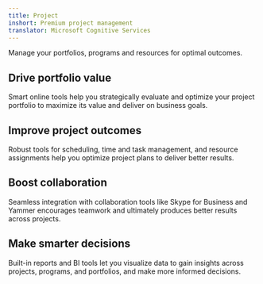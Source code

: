 ```yaml
---
title: Project
inshort: Premium project management
translator: Microsoft Cognitive Services
---
```


Manage your portfolios, programs and resources for optimal outcomes.

## Drive portfolio value
Smart online tools help you strategically evaluate and optimize your project portfolio to maximize its value and deliver on business goals. 

## Improve project outcomes
Robust tools for scheduling, time and task management, and resource assignments help you optimize project plans to deliver better results. 

## Boost collaboration
Seamless integration with collaboration tools like Skype for Business and Yammer encourages teamwork and ultimately produces better results across projects. 

## Make smarter decisions 
Built-in reports and BI tools let you visualize data to gain insights across projects, programs, and portfolios, and make more informed decisions. 





